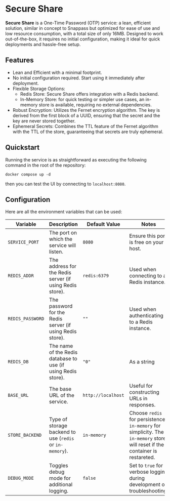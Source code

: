 # Secure Share

**Secure Share** is a One-Time Password (OTP) service: a lean, efficient solution, similar in concept to Snappass but optimized for ease of use and low resource consumption, with a total size of only 16MB. Designed to work out-of-the-box, it requires no initial configuration, making it ideal for quick deployments and hassle-free setup.

## Features

- Lean and Efficient with a minimal footprint.
- No initial configuration required. Start using it immediately after deployment.
- Flexible Storage Options:
  - Redis Store: Secure Share offers integration with a Redis backend.
  - In-Memory Store: for quick testing or simpler use cases, an in-memory store is available, requiring no external     dependencies.
- Robust Encryption: Utilizes the Fernet encryption algorithm. The key is derived from the first block of a UUID, ensuring that the secret and the key are never stored together.
- Ephemeral Secrets: Combines the TTL feature of the Fernet algorithm with the TTL of the store, guaranteeing that secrets are truly ephemeral.

## Quickstart

Running the service is as straightforward as executing the following command in the root of the repository:

```shell
docker compose up -d
```

then you can test the UI by connecting to `localhost:8080`.

## Configuration

Here are all the environment variables that can be used:

| Variable      | Description | Default Value | Notes |
|---------------|-------------|---------------|-------|
| `SERVICE_PORT` | The port on which the service will listen. | `8080` | Ensure this port is free on your host. |
| `REDIS_ADDR` | The address for the Redis server (if using Redis store). | `redis:6379` | Used when connecting to a Redis instance. |
| `REDIS_PASSWORD` | The password for the Redis server (if using Redis store). | `""` | Used when authenticating to a Redis instance. |
| `REDIS_DB` | The name of the Redis database to use (if using Redis store). | `"0"` | As a string |
| `BASE_URL` | The base URL of the service. | `http://localhost` | Useful for constructing URLs in responses. |
| `STORE_BACKEND` | Type of storage backend to use (`redis` or `in-memory`). | `in-memory` | Choose `redis` for persistence, `in-memory` for simplicity. The `in-memory` store will reset if the container is restareted. |
| `DEBUG_MODE` | Toggles debug mode for additional logging. | `false` | Set to `true` for verbose logging during development or troubleshooting. |
